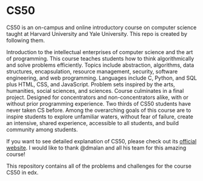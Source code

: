 # CS50
CS50 is an on-campus and online introductory course on computer science taught at Harvard University and Yale University. This repo is created by following them.

Introduction to the intellectual enterprises of computer science and the art of programming. This course teaches students how to think algorithmically and solve problems efficiently. Topics include abstraction, algorithms, data structures, encapsulation, resource management, security, software engineering, and web programming. Languages include C, Python, and SQL plus HTML, CSS, and JavaScript. Problem sets inspired by the arts, humanities, social sciences, and sciences. Course culminates in a final project. Designed for concentrators and non-concentrators alike, with or without prior programming experience. Two thirds of CS50 students have never taken CS before. Among the overarching goals of this course are to inspire students to explore unfamiliar waters, without fear of failure, create an intensive, shared experience, accessible to all students, and build community among students.

If you want to see detailed explanation of CS50, please check out its [official website](https://cs50.harvard.edu/x/2021/). I would like to thank @dmalan and all his team for this amazing course!

This repository contains all of the problems and challenges for the course CS50 in edx. 
